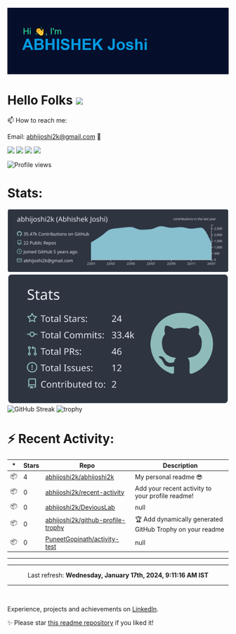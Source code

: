 ![Header](https://raw.githubusercontent.com/abhijoshi2k/abhijoshi2k/master/header.png "Header")

# Hello Folks <img src="https://raw.githubusercontent.com/MartinHeinz/MartinHeinz/master/wave.gif" width="30px">

<p>

📫 How to reach me:<br>

Email: abhijoshi2k@gmail.com &#x1F4E7;

</p>

<a href="https://www.linkedin.com/in/abhijoshi2k/"><img src="https://img.shields.io/badge/LinkedIn-blue?style=for-the-badge&logo=linkedin&logoColor=white"></a> <a href="mailto:abhijoshi2k@gmail.com"><img src="https://img.shields.io/badge/Gmail-D14836?style=for-the-badge&logo=gmail&logoColor=white"></a> <a href="https://instagram.com/abhi.joshi2k/"><img src="https://img.shields.io/badge/Instagram-E4405F?style=for-the-badge&logo=instagram&logoColor=white"></a> <a href="https://github.com/abhijoshi2k/"><img src="https://img.shields.io/badge/GitHub-100000?style=for-the-badge&logo=github&logoColor=white"></a>

<!-- - 🔭 Currently working on a competition hosting platform for <a href="https://github.com/CSI-SIESGST">CSI SIESGST</a> and a certification platform for <a href="https://github.com/ieeesiesgst">IEEE SIESGST</a>.

- 🌱 Currently learning React!

- 👯 I’m looking to collaborate on anything related to Web Development. -->

![Profile views](https://gpvc.arturio.dev/abhijoshi2k)

<h1><b>Stats:</b></h1>

![](https://raw.githubusercontent.com/abhijoshi2k/abhijoshi2k/master/profile-summary-card-output/nord_dark/0-profile-details.svg) ![](https://raw.githubusercontent.com/abhijoshi2k/abhijoshi2k/master/profile-summary-card-output/nord_dark/3-stats.svg) ![GitHub Streak](https://github-readme-streak-stats.herokuapp.com/?user=abhijoshi2k&theme=algolia) ![trophy](https://github-profile-trophy.vercel.app/?username=abhijoshi2k&theme=darkhub)

<h1><b>⚡ Recent Activity:</b></h1>

|*|Stars|Repo|Description|
|---|---|---|---|
| 📦 | 4 | [abhijoshi2k/abhijoshi2k](https://github.com/abhijoshi2k/abhijoshi2k) | My personal readme 😎 |
| 📦 | 0 | [abhijoshi2k/recent-activity](https://github.com/abhijoshi2k/recent-activity) | Add your recent activity to your profile readme! |
| 📦 | 0 | [abhijoshi2k/DeviousLab](https://github.com/abhijoshi2k/DeviousLab) | null |
| 📦 | 0 | [abhijoshi2k/github-profile-trophy](https://github.com/abhijoshi2k/github-profile-trophy) | 🏆 Add dynamically generated GitHub Trophy on your readme |
| 📦 | 0 | [PuneetGopinath/activity-test](https://github.com/PuneetGopinath/activity-test) | null |

---

<!--RECENT_ACTIVITY:start-->
<!--RECENT_ACTIVITY:end-->

---

<!--RECENT_ACTIVITY:last_update-->
<p align="center">Last refresh: <b>Wednesday, January 17th, 2024, 9:11:16 AM IST</b>
<!--RECENT_ACTIVITY:last_update_end-->

---

<br>

Experience, projects and achievements on <a href="https://www.linkedin.com/in/abhijoshi2k/">LinkedIn</a>.
<br>

<p>✨ Please star <a href="https://github.com/abhijoshi2k/abhijoshi2k">this readme repository</a> if you liked it!</p>

<!-- Badges -->

[issueopened]: https://cdn.jsdelivr.net/gh/Readme-Workflows/Readme-Icons@main/icons/octicons/IssueOpenedOld.svg
[issueclosed]: https://cdn.jsdelivr.net/gh/Readme-Workflows/Readme-Icons@main/icons/octicons/IssueClosedOld.svg

[pullrequestopened]: https://cdn.jsdelivr.net/gh/Readme-Workflows/Readme-Icons@main/icons/octicons/PullRequestOpened.svg
[pullrequestclosed]: https://cdn.jsdelivr.net/gh/Readme-Workflows/Readme-Icons@main/icons/octicons/PullRequestClosed.svg
[pullrequestmerged]: https://cdn.jsdelivr.net/gh/Readme-Workflows/Readme-Icons@main/icons/octicons/PullRequestMerged.svg

[comment]: https://cdn.jsdelivr.net/gh/Readme-Workflows/Readme-Icons@main/icons/octicons/Comment.svg

[changesrequested]: https://cdn.jsdelivr.net/gh/Readme-Workflows/Readme-Icons@main/icons/octicons/RequestedChanges.svg
[approved]: https://cdn.jsdelivr.net/gh/Readme-Workflows/Readme-Icons@main/icons/octicons/ApprovedChanges.svg

[repocreated]: https://cdn.jsdelivr.net/gh/Readme-Workflows/Readme-Icons@main/icons/octicons/Repository.svg
[release]: https://cdn.jsdelivr.net/gh/Readme-Workflows/Readme-Icons@main/icons/octicons/Release.svg
[star]: https://cdn.jsdelivr.net/gh/Readme-Workflows/Readme-Icons@main/icons/octicons/StarredRepository.svg
[wiki]: https://cdn.jsdelivr.net/gh/Readme-Workflows/Readme-Icons@main/icons/octicons/Wiki.svg
[fork]: https://cdn.jsdelivr.net/gh/Readme-Workflows/Readme-Icons@main/icons/octicons/ForkedRepository.svg
[people]: https://cdn.jsdelivr.net/gh/Readme-Workflows/Readme-Icons@main/icons/octicons/People.svg


<!--Wednesday, July 21st, 2021, 1:16:10 PM

**abhijoshi2k/abhijoshi2k** is a ✨ _special_ ✨ repository because its `README.md` (this file) appears on your GitHub profile.



Here are some ideas to get you started:



- 🔭 I’m currently working on ...

- 🌱 I’m currently learning ...

- 👯 I’m looking to collaborate on ...

- 🤔 I’m looking for help with ...

- 💬 Ask me about ...

- 📫 How to reach me: ...

- 😄 Pronouns: ...

- ⚡ Fun fact: ...

-->
